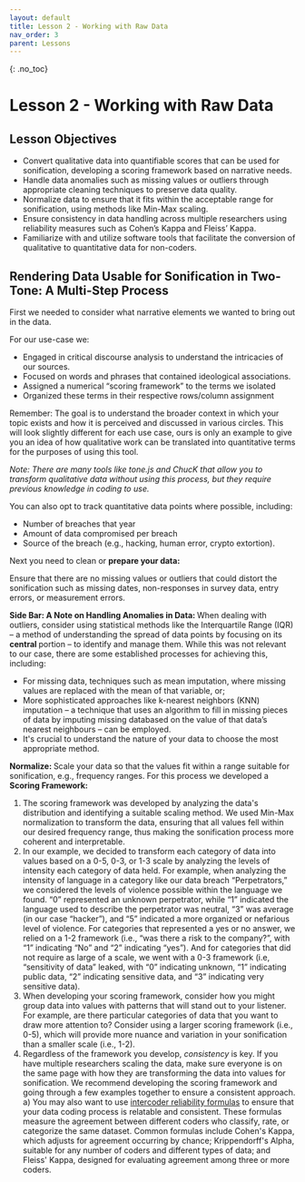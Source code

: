 ```yaml
---
layout: default
title: Lesson 2 - Working with Raw Data
nav_order: 3
parent: Lessons
---
```


{: .no_toc}  
# Lesson 2 - Working with Raw Data

## Lesson Objectives
- Convert qualitative data into quantifiable scores that can be used for sonification, developing a scoring framework based on narrative needs. 
- Handle data anomalies such as missing values or outliers through appropriate cleaning techniques to preserve data quality. 
- Normalize data to ensure that it fits within the acceptable range for sonification, using methods like Min-Max scaling. 
- Ensure consistency in data handling across multiple researchers using reliability measures such as Cohen’s Kappa and Fleiss’ Kappa. 
- Familiarize with and utilize software tools that facilitate the conversion of qualitative to quantitative data for non-coders. 


## Rendering Data Usable for Sonification in Two-Tone: A Multi-Step Process  

First we needed to consider what narrative elements we wanted to bring out in the data. 

For our use-case we: 

- Engaged in critical discourse analysis to understand the intricacies of our sources. 
- Focused on words and phrases that contained ideological associations. 
- Assigned a numerical “scoring framework” to the terms we isolated  
- Organized these terms in their respective rows/column assignment  

Remember: The goal is to understand the broader context in which your topic exists and how it is perceived and discussed in various circles. This will look slightly different for each use case, ours is only an example to give you an idea of how qualitative work can be translated into quantitative terms for the purposes of using this tool.  

<em> Note: There are many tools like tone.js and ChucK that allow you to transform qualitative data without using this process, but they require previous knowledge in coding to use. </em> 

You can also opt to track quantitative data points where possible, including:  
- Number of breaches that year 
- Amount of data compromised per breach 
- Source of the breach (e.g., hacking, human error, crypto extortion). 

Next you need to clean or <b> prepare your data: </b> 

Ensure that there are no missing values or outliers that could distort the sonification such as missing dates, non-responses in survey data, entry errors, or measurement errors. 

<b> Side Bar: A Note on Handling Anomalies in Data: </b> When dealing with outliers, consider using statistical methods like the Interquartile Range (IQR) – a method of understanding the spread of data points by focusing on its <b> central </b> portion – to identify and manage them. While this was not relevant to our case, there are some established processes for achieving this, including: 
- For missing data, techniques such as mean imputation, where missing values are replaced with the mean of that variable, or;  
- More sophisticated approaches like k-nearest neighbors (KNN) imputation – a technique that uses an algorithm to fill in missing pieces of data by imputing missing databased on the value of that data’s nearest neighbours – can be employed.  
- It's crucial to understand the nature of your data to choose the most appropriate method. 

<b> Normalize: </b> Scale your data so that the values fit within a range suitable for sonification, e.g., frequency ranges. For this process we developed a <b> Scoring Framework: </b> 

1) The scoring framework was developed by analyzing the data's distribution and identifying a suitable scaling method. We used Min-Max normalization to transform the data, ensuring that all values fell within our desired frequency range, thus making the sonification process more coherent and interpretable. 
2) In our example, we decided to transform each category of data into values based on a 0-5, 0-3, or 1-3 scale by analyzing the levels of intensity each category of data held. For example, when analyzing the intensity of language in a category like our data breach “Perpetrators,” we considered the levels of violence possible within the language we found. “0” represented an unknown perpetrator, while “1” indicated the language used to describe the perpetrator was neutral, “3” was average (in our case “hacker”), and “5” indicated a more organized or nefarious level of violence. For categories that represented a yes or no answer, we relied on a 1-2 framework (i.e., “was there a risk to the company?”, with “1” indicating “No” and “2” indicating “yes”). And for categories that did not require as large of a scale, we went with a 0-3 framework (i.e, “sensitivity of data” leaked, with “0” indicating unknown, “1” indicating public data, “2” indicating sensitive data, and “3” indicating very sensitive data).   
3) When developing your scoring framework, consider how you might group data into values with patterns that will stand out to your listener. For example, are there particular categories of data that you want to draw more attention to? Consider using a larger scoring framework (i.e., 0-5), which will provide more nuance and variation in your sonification than a smaller scale (i.e., 1-2).  
4) Regardless of the framework you develop, <em> consistency </em> is key. If you have multiple researchers scaling the data, make sure everyone is on the same page with how they are transforming the data into values for sonification. We recommend developing the scoring framework and going through a few examples together to ensure a consistent approach.  
a) You may also want to use <a href="https://dovetail.com/research/intercoder-reliability/" target="_blank" rel="noopener noreferrer">intercoder reliability formulas</a> to ensure that your data coding process is relatable and consistent. These formulas measure the agreement between different coders who classify, rate, or categorize the same dataset. Common formulas include Cohen's Kappa, which adjusts for agreement occurring by chance; Krippendorff's Alpha, suitable for any number of coders and different types of data; and Fleiss' Kappa, designed for evaluating agreement among three or more coders. 


